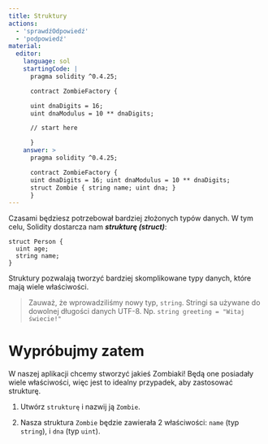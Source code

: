 ```yaml
---
title: Struktury
actions:
  - 'sprawdźOdpowiedź'
  - 'podpowiedź'
material:
  editor:
    language: sol
    startingCode: |
      pragma solidity ^0.4.25;

      contract ZombieFactory {

      uint dnaDigits = 16;
      uint dnaModulus = 10 ** dnaDigits;

      // start here

      }
    answer: >
      pragma solidity ^0.4.25;

      contract ZombieFactory {
      uint dnaDigits = 16; uint dnaModulus = 10 ** dnaDigits;
      struct Zombie { string name; uint dna; }
      }
---
```


Czasami będziesz potrzebował bardziej złożonych typów danych. W tym celu, Solidity dostarcza nam ***strukturę (struct)***:

    struct Person {
      uint age;
      string name;
    }
    
    

Struktury pozwalają tworzyć bardziej skomplikowane typy danych, które mają wiele właściwości.

> Zauważ, że wprowadziliśmy nowy typ, `string`. Stringi sa używane do dowolnej długości danych UTF-8. Np. `string greeting = "Witaj świecie!"`

# Wypróbujmy zatem

W naszej aplikacji chcemy stworzyć jakieś Zombiaki! Będą one posiadały wiele właściwości, więc jest to idealny przypadek, aby zastosować strukturę.

1. Utwórz `strukturę` i nazwij ją `Zombie`.

2. Nasza struktura `Zombie` będzie zawierała 2 właściwości: `name` (typ `string`), i `dna` (typ `uint`).